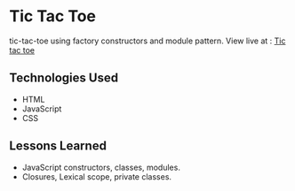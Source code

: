 # Tic Tac Toe
tic-tac-toe using factory constructors and module pattern.
View live at : [Tic tac toe](https://kenyounot123.github.io/tic-tac-toe-js/)
## Technologies Used
* HTML
* JavaScript
* CSS
## Lessons Learned
* JavaScript constructors, classes, modules. 
* Closures, Lexical scope, private classes.
